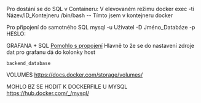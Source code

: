 Pro dostání se do SQL v Containeru:
V elevovaném režimu
docker exec -ti Název/ID_Kontejneru /bin/bash
-- Tímto jsem v kontejneru docker 

Pro připojení do samotného SQL
mysql -u Uživatel -D Jméno_Databáze -p
HESLO:




GRAFANA + SQL
[Pomohlo s propojení](https://docs.docker.com/compose/networking/)
Hlavně to že se do nastavení zdroje dat pro grafanu dá do kolonky host
```
backend_database
```



VOLUMES
https://docs.docker.com/storage/volumes/


MOHLO BZ SE HODIT K DOCKERFILE U MYSQL
https://hub.docker.com/_/mysql/